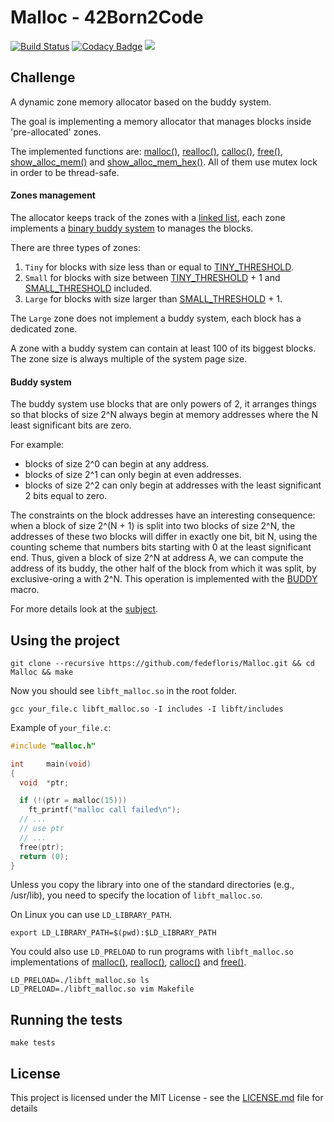 # Malloc - 42Born2Code
[![Build Status](https://travis-ci.com/fedefloris/Malloc.svg?branch=master)](https://travis-ci.com/fedefloris/Malloc) [![Codacy Badge](https://api.codacy.com/project/badge/Grade/7b0423c42b984f079c972bf75ca1508a)](https://www.codacy.com?utm_source=github.com&amp;utm_medium=referral&amp;utm_content=fedefloris/Malloc&amp;utm_campaign=Badge_Grade) ![](https://img.shields.io/github/license/fedefloris/Malloc.svg)

## Challenge
A dynamic zone memory allocator based on the buddy system.

The goal is implementing a memory allocator that manages blocks inside 'pre-allocated' zones.

The implemented functions are: [malloc()](srcs/allocate/malloc.c), [realloc()](srcs/allocate/realloc.c), [calloc()](srcs/allocate/calloc.c), [free()](srcs/free/free.c), [show_alloc_mem()](srcs/display/show_alloc_mem.c) and [show_alloc_mem_hex()](srcs/display/show_alloc_mem_hex.c). All of them use mutex lock in order to be thread-safe.

#### Zones management

The allocator keeps track of the zones with a [linked list](https://en.wikipedia.org/wiki/Linked_list), each zone implements a [binary buddy system](https://en.wikipedia.org/wiki/Buddy_memory_allocation) to manages the blocks.

There are three types of zones:
1) `Tiny` for blocks with size less than or equal to [TINY_THRESHOLD](https://github.com/fedefloris/Malloc/blob/adee1c67b6904728c90e80834853a7d2294b4d10/includes/malloc.h#L86).
2) `Small` for blocks with size between [TINY_THRESHOLD](https://github.com/fedefloris/Malloc/blob/adee1c67b6904728c90e80834853a7d2294b4d10/includes/malloc.h#L86) + 1 and [SMALL_THRESHOLD](https://github.com/fedefloris/Malloc/blob/adee1c67b6904728c90e80834853a7d2294b4d10/includes/malloc.h#L89) included.
3) `Large` for blocks with size larger than [SMALL_THRESHOLD](https://github.com/fedefloris/Malloc/blob/adee1c67b6904728c90e80834853a7d2294b4d10/includes/malloc.h#L89) + 1.

The `Large` zone does not implement a buddy system, each block has a dedicated zone.

A zone with a buddy system can contain at least 100 of its biggest blocks.
The zone size is always multiple of the system page size.

#### Buddy system

The buddy system use blocks that are only powers of 2, it arranges things so that blocks of size 2^N always begin at memory addresses where the N least significant bits are zero.

For example:
  - blocks of size 2^0 can begin at any address.
  - blocks of size 2^1 can only begin at even addresses.
  - blocks of size 2^2 can only begin at addresses with the least significant 2 bits equal to zero.

The constraints on the block addresses have an interesting consequence: when a block of size 2^(N + 1) is split into two blocks of size 2^N, the addresses of these two blocks will differ in exactly one bit, bit N, using the counting scheme that numbers bits starting with 0 at the least significant end. Thus, given a block of size 2^N at address A, we can compute the address of its buddy, the other half of the block from which it was split, by exclusive-oring a with 2^N.
This operation is implemented with the [BUDDY](https://github.com/fedefloris/Malloc/blob/6fd5f9286d248f04e60ef6874ce0916c39728683/includes/malloc.h#L40) macro.

For more details look at the [subject](subject.pdf).

## Using the project
```console
git clone --recursive https://github.com/fedefloris/Malloc.git && cd Malloc && make
```
Now you should see `libft_malloc.so` in the root folder.
```console
gcc your_file.c libft_malloc.so -I includes -I libft/includes
```
Example of `your_file.c`:
```c
#include "malloc.h"

int     main(void)
{
  void  *ptr;

  if (!(ptr = malloc(15)))
    ft_printf("malloc call failed\n");
  // ...
  // use ptr
  // ...
  free(ptr);
  return (0);
}
```
Unless you copy the library into one of the standard directories (e.g., /usr/lib), you need to specify the location of `libft_malloc.so`.

On Linux you can use `LD_LIBRARY_PATH`.
```console
export LD_LIBRARY_PATH=$(pwd):$LD_LIBRARY_PATH
```

You could also use `LD_PRELOAD` to run programs with `libft_malloc.so` implementations of [malloc()](srcs/allocate/malloc.c), [realloc()](srcs/allocate/realloc.c), [calloc()](srcs/allocate/calloc.c) and [free()](srcs/free/free.c).
```console
LD_PRELOAD=./libft_malloc.so ls
LD_PRELOAD=./libft_malloc.so vim Makefile
```
## Running the tests
```console
make tests
```
## License
This project is licensed under the MIT License - see the [LICENSE.md](LICENSE) file for details
